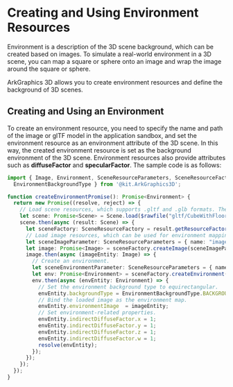 # Creating and Using Environment Resources
<!--Kit: ArkGraphics 3D-->
<!--Subsystem: Graphics-->
<!--Owner: @zzhao0-->
<!--Designer: @zdustc-->
<!--Tester: @zhangyue283-->
<!--Adviser: @ge-yafang-->

Environment is a description of the 3D scene background, which can be created based on images. To simulate a real-world environment in a 3D scene, you can map a square or sphere onto an image and wrap the image around the square or sphere.

ArkGraphics 3D allows you to create environment resources and define the background of 3D scenes.


## Creating and Using an Environment
To create an environment resource, you need to specify the name and path of the image or glTF model in the application sandbox, and set the environment resource as an environment attribute of the 3D scene. In this way, the created environment resource is set as the background environment of the 3D scene. Environment resources also provide attributes such as **diffuseFactor** and **specularFactor**. The sample code is as follows:
```ts
import { Image, Environment, SceneResourceParameters, SceneResourceFactory, Scene,
  EnvironmentBackgroundType } from '@kit.ArkGraphics3D';

function createEnvironmentPromise(): Promise<Environment> {
  return new Promise((resolve, reject) => {
    // Load scene resources, which supports .gltf and .glb formats. The path and file name can be customized based on the specific project resources.
    let scene: Promise<Scene> = Scene.load($rawfile("gltf/CubeWithFloor/glTF/AnimatedCube.glb"));
    scene.then(async (result: Scene) => {
      let sceneFactory: SceneResourceFactory = result.getResourceFactory();
      // Load image resources, which can be used for environment mapping. The URI can be specified based on the project structure.
      let sceneImageParameter: SceneResourceParameters = { name: "image", uri: $rawfile("bricks.jpg") };
      let image: Promise<Image> = sceneFactory.createImage(sceneImageParameter);
      image.then(async (imageEntity: Image) => {
        // Create an environment.
        let sceneEnvironmentParameter: SceneResourceParameters = { name: "env" };
        let env: Promise<Environment> = sceneFactory.createEnvironment(sceneEnvironmentParameter);
        env.then(async (envEntity: Environment) => {
          // Set the environment background type to equirectangular.
          envEntity.backgroundType = EnvironmentBackgroundType.BACKGROUND_EQUIRECTANGULAR;
          // Bind the loaded image as the environment map.
          envEntity.environmentImage  = imageEntity;
          // Set environment-related properties.
          envEntity.indirectDiffuseFactor.x = 1;
          envEntity.indirectDiffuseFactor.y = 1;
          envEntity.indirectDiffuseFactor.z = 1;
          envEntity.indirectDiffuseFactor.w = 1;
          resolve(envEntity);
        });
      });
    });
  });
}
```


<!--RP1-->
